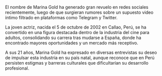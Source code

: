 El nombre de Marina Gold ha generado gran revuelo en redes sociales recientemente, luego de que surgieran rumores sobre un supuesto video íntimo filtrado en plataformas como Telegram y Twitter.

La joven actriz, nacida el 5 de octubre de 2002 en Callao, Perú, se ha convertido en una figura destacada dentro de la industria del cine para adultos, consolidando su carrera tras mudarse a España, donde ha encontrado mayores oportunidades y un mercado más receptivo.

A sus 21 años, Marina Gold ha expresado en diversas entrevistas su deseo de impulsar esta industria en su país natal, aunque reconoce que en Perú persisten estigmas y barreras culturales que dificultarían su desarrollo profesional.
